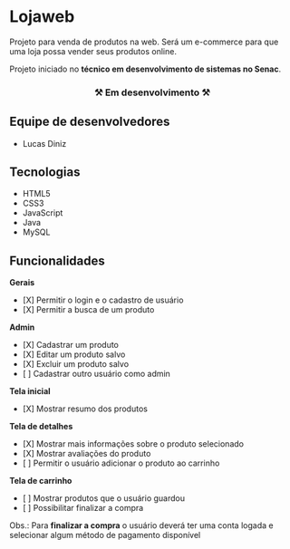 <h1>Lojaweb</h1>
<p>Projeto para venda de produtos na web. Será um e-commerce para que uma loja possa vender seus produtos online.</p>
<p>Projeto iniciado no <strong>técnico em desenvolvimento de sistemas no Senac</strong>.</p>

<h3 align="center">⚒ Em desenvolvimento ⚒</h3>

<h2>Equipe de desenvolvedores</h2>
<ul>
  <li>Lucas Diniz</li>
</ul>

<h2>Tecnologias</h2>
<ul>
  <li>HTML5</li>
  <li>CSS3</li>
  <li>JavaScript</li>
  <li>Java</li>
  <li>MySQL</li>
</ul>

<h2>Funcionalidades</h2>
<p><strong>Gerais</strong></p>
<ul>
  <li> [X] Permitir o login e o cadastro de usuário</li>
  <li> [X] Permitir a busca de um produto</li>
</ul>

<p><strong>Admin</strong></p>
<ul>
  <li> [X] Cadastrar um produto</li>
  <li> [X] Editar um produto salvo</li>
  <li> [X] Excluir um produto salvo</li>
  <li> [ ] Cadastrar outro usuário como admin</li>
</ul>

<p><strong>Tela inicial</strong></p>
<ul>
  <li> [X] Mostrar resumo dos produtos</li>
</ul>

<p><strong>Tela de detalhes</strong></p>
<ul>
  <li> [X] Mostrar mais informações sobre o produto selecionado</li>
  <li> [X] Mostrar avaliações do produto</li>
  <li> [ ] Permitir o usuário adicionar o produto ao carrinho</li>
</ul>

<p><strong>Tela de carrinho</strong></p>
<ul>
  <li> [ ] Mostrar produtos que o usuário guardou</li>
  <li> [ ] Possibilitar finalizar a compra</li>
</ul>
<p>Obs.: Para <strong>finalizar a compra</strong> o usuário deverá ter uma conta logada e selecionar algum método de pagamento disponível</p>
